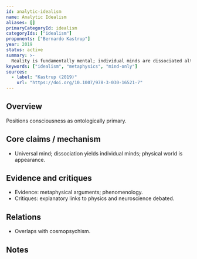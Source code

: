 ```yaml
---
id: analytic-idealism
name: Analytic Idealism
aliases: []
primaryCategoryId: idealism
categoryIds: ["idealism"]
proponents: ["Bernardo Kastrup"]
year: 2019
status: active
summary: >-
  Reality is fundamentally mental; individual minds are dissociated alters of a universal mind; physical world is appearance within mind.
keywords: ["idealism", "metaphysics", "mind-only"]
sources:
  - label: "Kastrup (2019)"
    url: "https://doi.org/10.1007/978-3-030-16521-7"
---
```


## Overview
Positions consciousness as ontologically primary.

## Core claims / mechanism
- Universal mind; dissociation yields individual minds; physical world is appearance.

## Evidence and critiques
- Evidence: metaphysical arguments; phenomenology.
- Critiques: explanatory links to physics and neuroscience debated.

## Relations
- Overlaps with cosmopsychism.

## Notes

